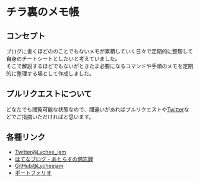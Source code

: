 # チラ裏のメモ帳

## コンセプト

ブログに書くほどののことでもないメモが累積していく日々で定期的に整理して自身のチートシートとしたいと考えていました。  
そこで解説するほどでもないがときたま必要になるコマンドや手順のメモを定期的に整理する場として作成しました。

## プルリクエストについて

どなたでも閲覧可能な状態なので、間違いがあればプルリクエストや[Twitter](https://twitter.com/Lychee_jam)などでご指摘いただければと思います。

## 各種リンク

* [Twitter@Lychee_jam](https://twitter.com/Lychee_jam)
* [はてなブログ - あとらすの備忘録](https://kitigai.hatenablog.com)
* [GitHub@Lycheejam](https://github.com/Lycheejam)
* [ポートフォリオ](https://kitigai.org)